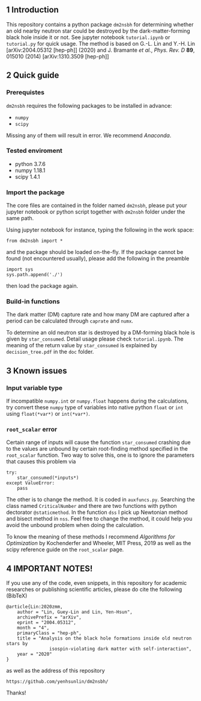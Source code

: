 ## 1 Introduction
This repository contains a python package `dm2nsbh` for determining whether an old nearby neutron star could be destroyed by the dark-matter-forming black hole inside it or not. See jupyter notebook `tutorial.ipynb` or `tutorial.py` for quick usage. The method is based on G.-L. Lin and Y.-H. Lin [arXiv:2004.05312 [hep-ph]] (2020) and J. Bramante *et al.*, *Phys. Rev. D* **89**, 015010 (2014) [arXiv:1310.3509 [hep-ph]]

## 2 Quick guide
### Prerequistes
`dm2nsbh` requires the following packages to be installed in advance:

- `numpy`
- `scipy`

Missing any of them will result in error. We recommend *Anaconda*.

### Tested enviroment

- python 3.7.6
- numpy 1.18.1
- scipy 1.4.1

### Import the package
The core files are contained in the folder named `dm2nsbh`, please put your jupyter notebook or python script together with `dm2nsbh` folder under the same path.

Using jupyter notebook for instance, typing the following in the work space:

    from dm2nsbh import *

and the package should be loaded on-the-fly. If the package cannot be found (not encountered usually), please add the following in the preamble

    import sys
    sys.path.append('./')

then load the package again.

### Build-in functions
The dark matter (DM) capture rate and how many DM are captured after a period can be calculated through `caprate` and `numx`.

To determine an old neutron star is destroyed by a DM-forming black hole is given by `star_consumed`. Detail usage please check `tutorial.ipynb`. The meaning of the return value by `star_consumed` is explained by `decision_tree.pdf` in the `doc` folder.


## 3 Known issues

### Input variable type
If incompatible `numpy.int` or `numpy.float` happens during the calculations, try convert these `numpy` type of variables into native python `float` or `int` using `float(*var*)` or `int(*var*)`.

### `root_scalar` error
Certain range of inputs will cause the function `star_consumed` crashing due to the values are unbound by certain root-finding method specified in the `root_scalar` function. Two way to solve this, one is to ignore the parameters that causes this problem via

    try:
        star_consumed(*inputs*)
    except ValueError:
        pass

The other is to change the method. It is coded in `auxfuncs.py`. Searching the class named `CriticalNumber` and there are two functions with python dectorator `@staticmethod`. In the function `dss` I pick up Newtonian method and bisect method in `nss`. Feel free to change the method, it could help you avoid the unbound problem when doing the calculation.

To know the meaning of these methods I recommend *Algorithms for Optimization* by Kochenderfer and Wheeler, MIT Press, 2019 as well as the scipy reference guide on the `root_scalar` page.

## 4 IMPORTANT NOTES!
If you use any of the code, even snippets, in this repository for academic researches or publishing scientific articles, please do cite the following (BibTeX)

    @article{Lin:2020zmm,
        author = "Lin, Guey-Lin and Lin, Yen-Hsun",
        archivePrefix = "arXiv",
        eprint = "2004.05312",
        month = "4",
        primaryClass = "hep-ph",
        title = "Analysis on the black hole formations inside old neutron stars by
                    isospin-violating dark matter with self-interaction",
        year = "2020"
    }
 
as well as the address of this repository
 
    https://github.com/yenhsunlin/dm2nsbh/
    
 Thanks!

